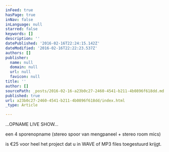 ```yaml
---
inFeed: true
hasPage: true
inNav: false
inLanguage: null
starred: false
keywords: []
description: ''
datePublished: '2016-02-16T22:24:15.142Z'
dateModified: '2016-02-16T22:22:23.537Z'
authors: []
publisher:
  name: null
  domain: null
  url: null
  favicon: null
title: ''
author: []
sourcePath: _posts/2016-02-16-a23b0c27-2460-4541-b211-4b0896f618dd.md
published: true
url: a23b0c27-2460-4541-b211-4b0896f618dd/index.html
_type: Article

---
```

...OPNAME LIVE SHOW...

een 4 sporenopname (stereo spoor van mengpaneel + stereo room mics)

is €25 voor heel het project dat u in WAVE of MP3 files toegestuurd krijgt.